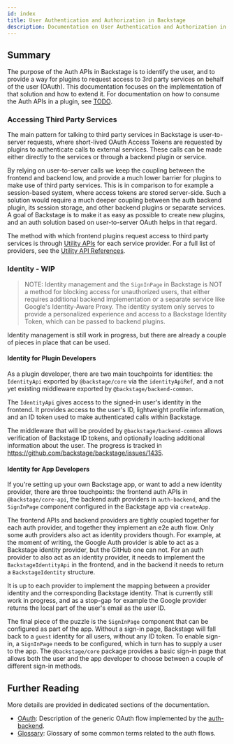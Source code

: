 ```yaml
---
id: index
title: User Authentication and Authorization in Backstage
description: Documentation on User Authentication and Authorization in Backstage
---
```


## Summary

The purpose of the Auth APIs in Backstage is to identify the user, and to
provide a way for plugins to request access to 3rd party services on behalf of
the user (OAuth). This documentation focuses on the implementation of that
solution and how to extend it. For documentation on how to consume the Auth APIs
in a plugin, see [TODO](#TODO).

### Accessing Third Party Services

The main pattern for talking to third party services in Backstage is
user-to-server requests, where short-lived OAuth Access Tokens are requested by
plugins to authenticate calls to external services. These calls can be made
either directly to the services or through a backend plugin or service.

By relying on user-to-server calls we keep the coupling between the frontend and
backend low, and provide a much lower barrier for plugins to make use of third
party services. This is in comparison to for example a session-based system,
where access tokens are stored server-side. Such a solution would require a much
deeper coupling between the auth backend plugin, its session storage, and other
backend plugins or separate services. A goal of Backstage is to make it as easy
as possible to create new plugins, and an auth solution based on user-to-server
OAuth helps in that regard.

The method with which frontend plugins request access to third party services is
through [Utility APIs](../api/utility-apis.md) for each service provider. For a
full list of providers, see the
[Utility API References](../reference/utility-apis/README.md).

### Identity - WIP

> NOTE: Identity management and the `SignInPage` in Backstage is NOT a method
> for blocking access for unauthorized users, that either requires additional
> backend implementation or a separate service like Google's Identity-Aware
> Proxy. The identity system only serves to provide a personalized experience
> and access to a Backstage Identity Token, which can be passed to backend
> plugins.

Identity management is still work in progress, but there are already a couple of
pieces in place that can be used.

#### Identity for Plugin Developers

As a plugin developer, there are two main touchpoints for identities: the
`IdentityApi` exported by `@backstage/core` via the `identityApiRef`, and a not
yet existing middleware exported by `@backstage/backend-common`.

The `IdentityApi` gives access to the signed-in user's identity in the frontend.
It provides access to the user's ID, lightweight profile information, and an ID
token used to make authenticated calls within Backstage.

The middleware that will be provided by `@backstage/backend-common` allows
verification of Backstage ID tokens, and optionally loading additional
information about the user. The progress is tracked in
https://github.com/backstage/backstage/issues/1435.

#### Identity for App Developers

If you're setting up your own Backstage app, or want to add a new identity
provider, there are three touchpoints: the frontend auth APIs in
`@backstage/core-api`, the backend auth providers in `auth-backend`, and the
`SignInPage` component configured in the Backstage app via `createApp`.

The frontend APIs and backend providers are tightly coupled together for each
auth provider, and together they implement an e2e auth flow. Only some auth
providers also act as identity providers though. For example, at the moment of
writing, the Google Auth provider is able to act as a Backstage identity
provider, but the GitHub one can not. For an auth provider to also act as an
identity provider, it needs to implement the `BackstageIdentityApi` in the
frontend, and in the backend it needs to return a `BackstageIdentity` structure.

It is up to each provider to implement the mapping between a provider identity
and the corresponding Backstage identity. That is currently still work in
progress, and as a stop-gap for example the Google provider returns the local
part of the user's email as the user ID.

The final piece of the puzzle is the `SignInPage` component that can be
configured as part of the app. Without a sign-in page, Backstage will fall back
to a `guest` identity for all users, without any ID token. To enable sign-in, a
`SignInPage` needs to be configured, which in turn has to supply a user to the
app. The `@backstage/core` package provides a basic sign-in page that allows
both the user and the app developer to choose between a couple of different
sign-in methods.

## Further Reading

More details are provided in dedicated sections of the documentation.

- [OAuth](./oauth.md): Description of the generic OAuth flow implemented by the
  [auth-backend](../../plugins/auth-backend).
- [Glossary](./glossary.md): Glossary of some common terms related to the auth
  flows.

